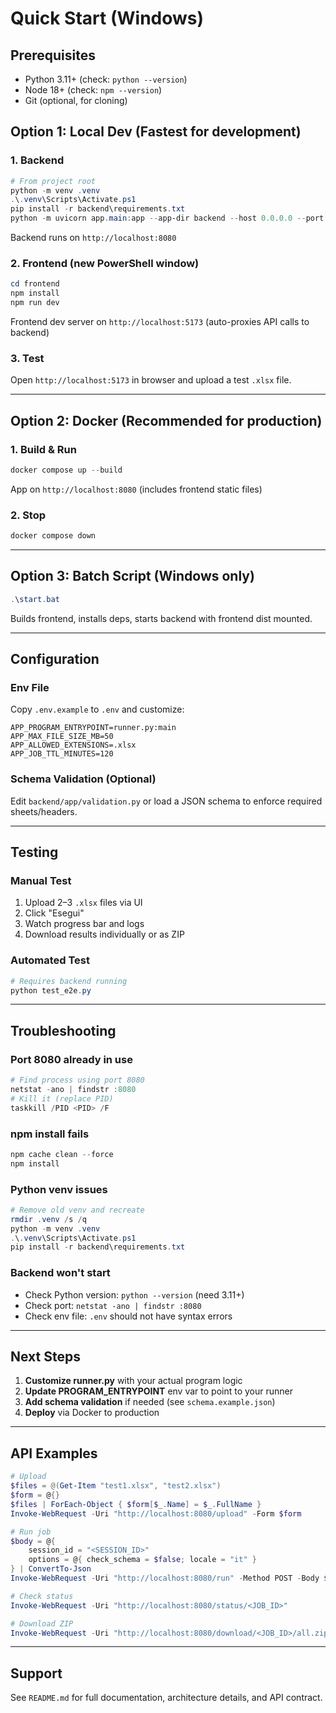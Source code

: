 # Quick Start (Windows)

## Prerequisites
- Python 3.11+ (check: `python --version`)
- Node 18+ (check: `npm --version`)
- Git (optional, for cloning)

## Option 1: Local Dev (Fastest for development)

### 1. Backend
```powershell
# From project root
python -m venv .venv
.\.venv\Scripts\Activate.ps1
pip install -r backend\requirements.txt
python -m uvicorn app.main:app --app-dir backend --host 0.0.0.0 --port 8080 --reload
```
Backend runs on `http://localhost:8080`

### 2. Frontend (new PowerShell window)
```powershell
cd frontend
npm install
npm run dev
```
Frontend dev server on `http://localhost:5173` (auto-proxies API calls to backend)

### 3. Test
Open `http://localhost:5173` in browser and upload a test `.xlsx` file.

---

## Option 2: Docker (Recommended for production)

### 1. Build & Run
```powershell
docker compose up --build
```
App on `http://localhost:8080` (includes frontend static files)

### 2. Stop
```powershell
docker compose down
```

---

## Option 3: Batch Script (Windows only)
```powershell
.\start.bat
```
Builds frontend, installs deps, starts backend with frontend dist mounted.

---

## Configuration

### Env File
Copy `.env.example` to `.env` and customize:
```
APP_PROGRAM_ENTRYPOINT=runner.py:main
APP_MAX_FILE_SIZE_MB=50
APP_ALLOWED_EXTENSIONS=.xlsx
APP_JOB_TTL_MINUTES=120
```

### Schema Validation (Optional)
Edit `backend/app/validation.py` or load a JSON schema to enforce required sheets/headers.

---

## Testing

### Manual Test
1. Upload 2–3 `.xlsx` files via UI
2. Click "Esegui"
3. Watch progress bar and logs
4. Download results individually or as ZIP

### Automated Test
```powershell
# Requires backend running
python test_e2e.py
```

---

## Troubleshooting

### Port 8080 already in use
```powershell
# Find process using port 8080
netstat -ano | findstr :8080
# Kill it (replace PID)
taskkill /PID <PID> /F
```

### npm install fails
```powershell
npm cache clean --force
npm install
```

### Python venv issues
```powershell
# Remove old venv and recreate
rmdir .venv /s /q
python -m venv .venv
.\.venv\Scripts\Activate.ps1
pip install -r backend\requirements.txt
```

### Backend won't start
- Check Python version: `python --version` (need 3.11+)
- Check port: `netstat -ano | findstr :8080`
- Check env file: `.env` should not have syntax errors

---

## Next Steps

1. **Customize runner.py** with your actual program logic
2. **Update PROGRAM_ENTRYPOINT** env var to point to your runner
3. **Add schema validation** if needed (see `schema.example.json`)
4. **Deploy** via Docker to production

---

## API Examples

```powershell
# Upload
$files = @(Get-Item "test1.xlsx", "test2.xlsx")
$form = @{}
$files | ForEach-Object { $form[$_.Name] = $_.FullName }
Invoke-WebRequest -Uri "http://localhost:8080/upload" -Form $form

# Run job
$body = @{
    session_id = "<SESSION_ID>"
    options = @{ check_schema = $false; locale = "it" }
} | ConvertTo-Json
Invoke-WebRequest -Uri "http://localhost:8080/run" -Method POST -Body $body -ContentType "application/json"

# Check status
Invoke-WebRequest -Uri "http://localhost:8080/status/<JOB_ID>"

# Download ZIP
Invoke-WebRequest -Uri "http://localhost:8080/download/<JOB_ID>/all.zip" -OutFile "results.zip"
```

---

## Support

See `README.md` for full documentation, architecture details, and API contract.
